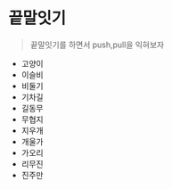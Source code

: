 # 끝말잇기
> 끝말잇기를 하면서 push,pull을 익혀보자

- 고양이
- 이슬비
- 비둘기
- 기차길
- 길동무
- 무협지
- 지우개
- 개울가
- 가오리
- 리무진
- 진주만
